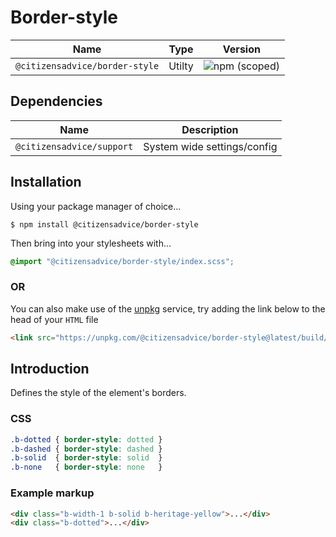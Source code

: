 # Border-style

| Name                           | Type   | Version                                                                        |
|--------------------------------|--------|--------------------------------------------------------------------------------|
| `@citizensadvice/border-style` | Utilty | ![npm (scoped)](https://img.shields.io/npm/v/@citizensadvice/border-style.svg) |

## Dependencies

| Name                      | Description                 |
|---------------------------|-----------------------------|
| `@citizensadvice/support` | System wide settings/config |

## Installation

Using your package manager of choice...

```shell
$ npm install @citizensadvice/border-style
```

Then bring into your stylesheets with...

```scss
@import "@citizensadvice/border-style/index.scss";
```

### OR

You can also make use of the [unpkg](https://unpkg.com) service, try adding the link below to the head of your `HTML` file

```html
<link src="https://unpkg.com/@citizensadvice/border-style@latest/build/border-style.css"/>
```

## Introduction

Defines the style of the element's borders.

### CSS

```css
.b-dotted { border-style: dotted }
.b-dashed { border-style: dashed }
.b-solid  { border-style: solid  }
.b-none   { border-style: none   }
```

### Example markup

```html
<div class="b-width-1 b-solid b-heritage-yellow">...</div>
<div class="b-dotted">...</div>
```
